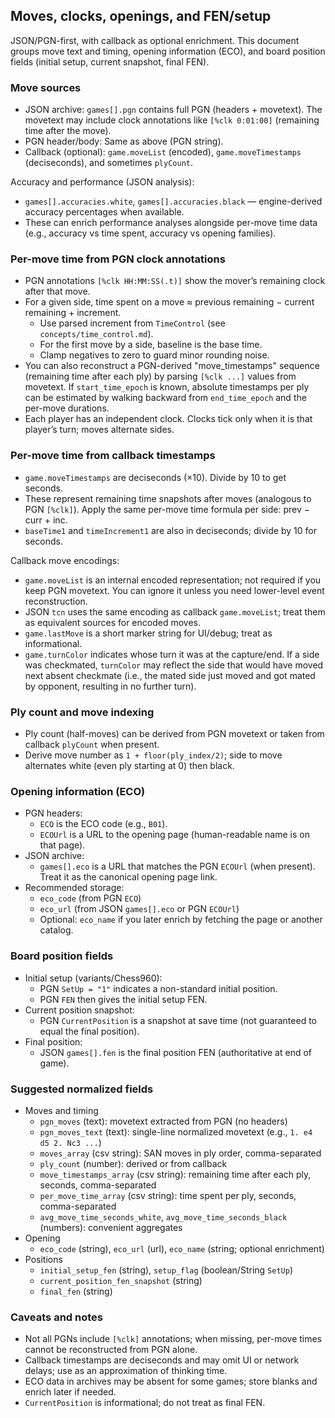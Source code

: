 ## Moves, clocks, openings, and FEN/setup

JSON/PGN-first, with callback as optional enrichment. This document groups move text and timing, opening information (ECO), and board position fields (initial setup, current snapshot, final FEN).

### Move sources
- JSON archive: `games[].pgn` contains full PGN (headers + movetext). The movetext may include clock annotations like `[%clk 0:01:00]` (remaining time after the move).
- PGN header/body: Same as above (PGN string).
- Callback (optional): `game.moveList` (encoded), `game.moveTimestamps` (deciseconds), and sometimes `plyCount`.

Accuracy and performance (JSON analysis):
- `games[].accuracies.white`, `games[].accuracies.black` — engine-derived accuracy percentages when available.
- These can enrich performance analyses alongside per-move time data (e.g., accuracy vs time spent, accuracy vs opening families).

### Per-move time from PGN clock annotations
- PGN annotations `[%clk HH:MM:SS(.t)]` show the mover’s remaining clock after that move.
- For a given side, time spent on a move ≈ previous remaining − current remaining + increment.
  - Use parsed increment from `TimeControl` (see `concepts/time_control.md`).
  - For the first move by a side, baseline is the base time.
  - Clamp negatives to zero to guard minor rounding noise.
- You can also reconstruct a PGN-derived "move_timestamps" sequence (remaining time after each ply) by parsing `[%clk ...]` values from movetext. If `start_time_epoch` is known, absolute timestamps per ply can be estimated by walking backward from `end_time_epoch` and the per-move durations.
- Each player has an independent clock. Clocks tick only when it is that player’s turn; moves alternate sides.

### Per-move time from callback timestamps
- `game.moveTimestamps` are deciseconds (×10). Divide by 10 to get seconds.
- These represent remaining time snapshots after moves (analogous to PGN `[%clk]`). Apply the same per-move time formula per side: prev − curr + inc.
- `baseTime1` and `timeIncrement1` are also in deciseconds; divide by 10 for seconds.

Callback move encodings:
- `game.moveList` is an internal encoded representation; not required if you keep PGN movetext. You can ignore it unless you need lower-level event reconstruction.
- JSON `tcn` uses the same encoding as callback `game.moveList`; treat them as equivalent sources for encoded moves.
- `game.lastMove` is a short marker string for UI/debug; treat as informational.
- `game.turnColor` indicates whose turn it was at the capture/end. If a side was checkmated, `turnColor` may reflect the side that would have moved next absent checkmate (i.e., the mated side just moved and got mated by opponent, resulting in no further turn).

### Ply count and move indexing
- Ply count (half-moves) can be derived from PGN movetext or taken from callback `plyCount` when present.
- Derive move number as `1 + floor(ply_index/2)`; side to move alternates white (even ply starting at 0) then black.

### Opening information (ECO)
- PGN headers:
  - `ECO` is the ECO code (e.g., `B01`).
  - `ECOUrl` is a URL to the opening page (human-readable name is on that page).
- JSON archive:
  - `games[].eco` is a URL that matches the PGN `ECOUrl` (when present). Treat it as the canonical opening page link.
- Recommended storage:
  - `eco_code` (from PGN `ECO`)
  - `eco_url` (from JSON `games[].eco` or PGN `ECOUrl`)
  - Optional: `eco_name` if you later enrich by fetching the page or another catalog.

### Board position fields
- Initial setup (variants/Chess960):
  - PGN `SetUp = "1"` indicates a non-standard initial position.
  - PGN `FEN` then gives the initial setup FEN.
- Current position snapshot:
  - PGN `CurrentPosition` is a snapshot at save time (not guaranteed to equal the final position).
- Final position:
  - JSON `games[].fen` is the final position FEN (authoritative at end of game).

### Suggested normalized fields
- Moves and timing
  - `pgn_moves` (text): movetext extracted from PGN (no headers)
  - `pgn_moves_text` (text): single-line normalized movetext (e.g., `1. e4 d5 2. Nc3 ...`)
  - `moves_array` (csv string): SAN moves in ply order, comma-separated
  - `ply_count` (number): derived or from callback
  - `move_timestamps_array` (csv string): remaining time after each ply, seconds, comma-separated
  - `per_move_time_array` (csv string): time spent per ply, seconds, comma-separated
  - `avg_move_time_seconds_white`, `avg_move_time_seconds_black` (numbers): convenient aggregates
- Opening
  - `eco_code` (string), `eco_url` (url), `eco_name` (string; optional enrichment)
- Positions
  - `initial_setup_fen` (string), `setup_flag` (boolean/String `SetUp`)
  - `current_position_fen_snapshot` (string)
  - `final_fen` (string)

### Caveats and notes
- Not all PGNs include `[%clk]` annotations; when missing, per-move times cannot be reconstructed from PGN alone.
- Callback timestamps are deciseconds and may omit UI or network delays; use as an approximation of thinking time.
- ECO data in archives may be absent for some games; store blanks and enrich later if needed.
- `CurrentPosition` is informational; do not treat as final FEN.

